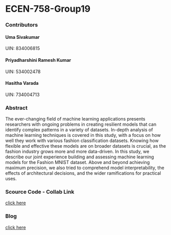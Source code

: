 # ECEN-758-Group19

### Contributors
#### Uma Sivakumar
UIN: 834006815

#### Priyadharshini Ramesh Kumar
UIN: 534002478

#### Hasitha Varada
UIN: 734004713

### Abstract
The ever-changing field of machine learning applications presents researchers with ongoing problems in creating resilient models that can identify complex patterns in a variety of datasets. In-depth analysis of machine learning techniques is covered in this study, with a focus on how well they work with various fashion classification datasets. Knowing how flexible and effective these models are on broader datasets is crucial, as the fashion industry grows more and more data-driven. In this study, we describe our joint experience building and assessing machine learning models for the Fashion MNIST dataset. Above and beyond achieving maximum precision, we also tried to comprehend model interpretability, the effects of architectural decisions, and the wider ramifications for practical uses.

### Scource Code - Collab Link
[click here](https://colab.research.google.com/drive/1NdzL-og6bRWpSR85kSnK3q2WVVg9TlUu?usp=sharing)

### Blog
[click here](https://medium.com/@umasivakumar/threads-of-understanding-a-cnn-approach-to-fashion-mnist-image-classification-009c49beed8c)
